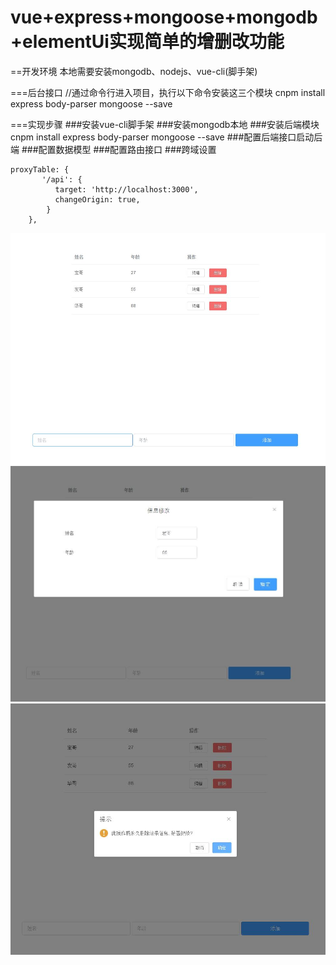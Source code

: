# vue+express+mongoose+mongodb+elementUi实现简单的增删改功能
==开发环境
本地需要安装mongodb、nodejs、vue-cli(脚手架)

===后台接口
//通过命令行进入项目，执行以下命令安装这三个模块
cnpm install express body-parser mongoose --save

===实现步骤
###安装vue-cli脚手架
###安装mongodb本地
###安装后端模块cnpm install express body-parser mongoose --save
###配置后端接口启动后端
###配置数据模型
###配置路由接口
###跨域设置
```
proxyTable: {
       '/api': {
          target: 'http://localhost:3000',
          changeOrigin: true,
        }
    },
```    

![](https://github.com/Chencb1991/fs/blob/master/fx/demo/QQ%E6%88%AA%E5%9B%BE20181123141933.jpg)
![](https://github.com/Chencb1991/fs/blob/master/fx/demo/QQ%E6%88%AA%E5%9B%BE20181123141957.jpg)
![](https://github.com/Chencb1991/fs/blob/master/fx/demo/QQ%E6%88%AA%E5%9B%BE20181123142008.jpg)


